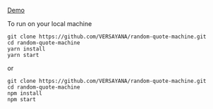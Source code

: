 [Demo](https://versayana.github.io/random-quote-machine/)

To run on your local machine
```
git clone https://github.com/VERSAYANA/random-quote-machine.git
cd random-quote-machine
yarn install
yarn start
```
or
```
git clone https://github.com/VERSAYANA/random-quote-machine.git
cd random-quote-machine
npm install
npm start
```